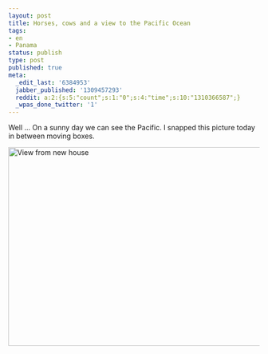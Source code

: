 ```yaml
---
layout: post
title: Horses, cows and a view to the Pacific Ocean
tags:
- en
- Panama
status: publish
type: post
published: true
meta:
  _edit_last: '6384953'
  jabber_published: '1309457293'
  reddit: a:2:{s:5:"count";s:1:"0";s:4:"time";s:10:"1310366587";}
  _wpas_done_twitter: '1'
---
```

Well ... On a sunny day we can see the Pacific. I snapped this picture today in between moving boxes.

<img style="display:block;margin-left:auto;margin-right:auto;" src="http://stephanschwab.files.wordpress.com/2011/06/dsc_0170.jpg" alt="View from new house" title="DSC_0170.jpg" border="0" width="600" height="398" />
